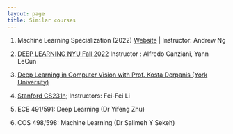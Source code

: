 ```yaml
---
layout: page
title: Similar courses
---
```

1. Machine Learning Specialization (2022)
    [Website](https://www.coursera.org/specializations/machine-learning-introduction) | Instructor: Andrew Ng

2. [DEEP LEARNING NYU Fall 2022](https://atcold.github.io/NYU-DLFL22)
    Instructor : Alfredo Canziani, Yann LeCun
    
3. [Deep Learning in Computer Vision
with Prof. Kosta Derpanis (York University)](https://www.eecs.yorku.ca/~kosta/Courses/EECS6322/)

4. [Stanford CS231n](https://cs231n.github.io/); Instructors: Fei-Fei Li

5. ECE 491/591: Deep Learning (Dr Yifeng Zhu)

6. COS 498/598: Machine Learning (Dr Salimeh Y Sekeh)
